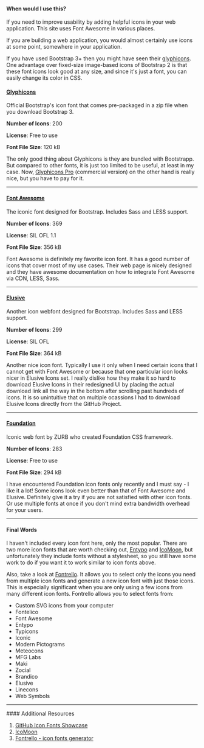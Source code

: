 <link href="//netdna.bootstrapcdn.com/bootstrap/3.0.0/css/bootstrap-glyphicons.css" rel="stylesheet">
<link href="http://shoestrap.org/downloads/elusive-icons-webfont/" rel="stylesheet">
<link href="//cdnjs.cloudflare.com/ajax/libs/foundicons/3.0.0/foundation-icons.min.css" rel="stylesheet">

<div class="alert alert-info">
  <h4>When would I use this?</h4>
  If you need to improve usability by adding helpful icons in your web application.
  This site uses Font Awesome in various places.
</div>

If you are building a web application, you would almost certainly use icons at
some point, somewhere in your application.

If you have used Bootstrap 3+ then you might have seen their [glyphicons](http://getbootstrap.com/components/).
One advantage over fixed-size image-based icons of Bootstrap 2 is that these
font icons look good at any size, and since it's just a font, you can easily
change its color in CSS.

#### [Glyphicons](http://getbootstrap.com/components/)
Official Bootstrap's icon font that comes pre-packaged in a zip file when you
download Bootstrap 3.

**Number of Icons**: 200

**License**: Free to use

**Font File Size**: 120 kB

The only good thing about Glyphicons is they are bundled with Bootstrapp. But
compared to other fonts, it is just too limited to be useful, at least in my
case. Now, [Glyphicons Pro](glyphicons.com) (commercial version) on the other
hand is really nice, but you have to pay for it.

<hr>

#### [Font Awesome](http://fontawesome.github.io)
The iconic font designed for Bootstrap. Includes Sass and LESS support.

**Number of Icons**: 369

**License**: SIL OFL 1.1

**Font File Size**: 356 kB

Font Awesome is definitely my favorite icon font. It has a good number of icons
that cover most of my use cases. Their web page is nicely designed and they have
awesome documentation on how to integrate Font Awesome via CDN, LESS, Sass.
<hr>

#### [Elusive](http://shoestrap.org/downloads/elusive-icons-webfont/)
Another icon webfont designed for Bootstrap. Includes Sass and LESS support.

**Number of Icons**: 299

**License**: SIL OFL

**Font File Size**: 364 kB

Another nice icon font. Typically I use it only when I need certain icons that
I cannot get with Font Awesome or because that one particular icon looks nicer
in Elusive Icons set. I really dislike how they make it so hard to download
Elusive Icons in their redesigned UI by placing the actual download link all
the way in the bottom after scrolling past hundreds of icons.
It is so unintuitive that on multiple ocassions I had to download Elusive
Icons directly from the GitHub Project.

<hr>

#### [Foundation](http://zurb.com/playground/foundation-icon-fonts-3)
Iconic web font by ZURB who created Foundation CSS framework.

**Number of Icons**: 283

**License**: Free to use

**Font File Size**: 294 kB

I have encountered Foundation icon fonts only recently and I must say - I like
it a lot! Some icons look even better than that of Font Awesome and Elusive.
Definitely give it a try if you are not satisfied with other icon fonts. Or
use multiple fonts at once if you don't mind extra bandwidth overhead for your
users.

<hr>

#### Final Words
I haven't included every icon font here, only the most popular. There are two
more icon fonts that are worth checking out, [Entypo](http://www.entypo.com)
and [IcoMoon](http://icomoon.io), but unfortunately they include fonts
without a stylesheet, so you still have some work to do if you want it to work
similar to icon fonts above.

Also, take a look at [Fontrello](http://fontello.com). It allows you to select
only the icons you need from multiple icon fonts and generate a new icon font
with just those icons. This is especially significant when you are only using a
few icons from many different icon fonts. Fontrello allows you to select fonts
from:

- Custom SVG icons from your computer
- Fontelico
- Font Awesome
- Entypo
- Typicons
- Iconic
- Modern Pictograms
- Meteocons
- MFG Labs
- Maki
- Zocial
- Brandico
- Elusive
- Linecons
- Web Symbols

<hr>
#### <i class="fa fa-lightbulb-o text-danger"></i> Additional Resources

1. [GitHub Icon Fonts Showcase](https://github.com/showcases/icon-fonts)
2. [IcoMoon](http://icomoon.io)
3. [Fontrello - icon fonts generator](http://fontello.com)
